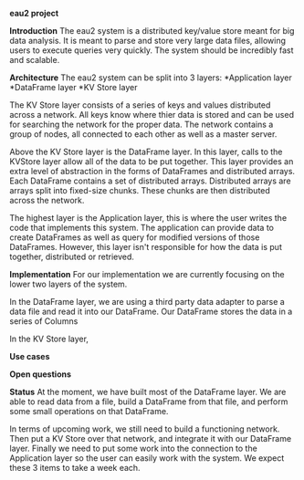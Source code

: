 **eau2 project**


**Introduction**
The eau2 system is a distributed key/value store meant for big data analysis. 
It is meant to parse and store very large data files, allowing users to execute queries very quickly.
The system should be incredibly fast and scalable. 

**Architecture**
The eau2 system can be split into 3 layers: 
    *Application layer
    *DataFrame layer
    *KV Store layer

The KV Store layer consists of a series of keys and values distributed across a network.
All keys know where thier data is stored and can be used for searching the network for the proper data.
The network contains a group of nodes, all connected to each other as well as a master server.

Above the KV Store layer is the DataFrame layer. In this layer, calls to the KVStore layer allow all of the data to be put together.
This layer provides an extra level of abstraction in the forms of DataFrames and distributed arrays.
Each DataFrame contains a set of distributed arrays.
Distributed arrays are arrays split into fixed-size chunks. These chunks are then distributed across the network.

The highest layer is the Application layer, this is where the user writes the code that implements this system.
The application can provide data to create DataFrames as well as query for modified versions of those DataFrames.
However, this layer isn't responsible for how the data is put together, distributed or retrieved.

**Implementation**
For our implementation we are currently focusing on the lower two layers of the system.

In the DataFrame layer, we are using a third party data adapter to parse a data file and read it into our DataFrame.
Our DataFrame stores the data in a series of Columns 

In the KV Store layer, 

**Use cases**

**Open questions**

**Status**
At the moment, we have built most of the DataFrame layer.
We are able to read data from a file, build a DataFrame from that file, and perform some small operations on that DataFrame.

In terms of upcoming work, we still need to build a functioning network. 
Then put a KV Store over that network, and integrate it with our DataFrame layer.
Finally we need to put some work into the connection to the Application layer so the user can easily work with the system.
We expect these 3 items to take a week each.